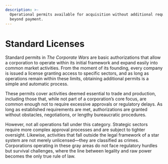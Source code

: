 ```yaml
---
description: >-
  Operational permits available for acquisition without additional requirements
  beyond payment.
---
```


# Standard Licenses

Standard permits in _The Corporate Wars_ are basic authorizations that allow a corporation to operate within its initial framework and expand easily into common market activities. From the moment of its founding, every company is issued a license granting access to specific sectors, and as long as operations remain within these limits, obtaining additional permits is a simple and automatic process.

These permits cover activities deemed essential to trade and production, including those that, while not part of a corporation’s core focus, are common enough not to require excessive approvals or regulatory delays. As long as established requirements are met, authorizations are granted without obstacles, negotiations, or lengthy bureaucratic procedures.

However, not all operations fall under this category. Strategic sectors require more complex approval processes and are subject to tighter oversight. Likewise, activities that fall outside the legal framework of a star system are not merely unlicensed—they are classified as crimes. Corporations operating in these gray areas do not face regulatory hurdles but survival challenges, where the line between legality and raw power becomes the only true rule of law.
